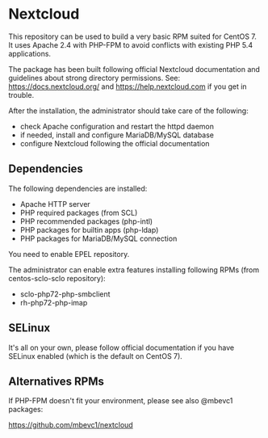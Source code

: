 Nextcloud
=========

This repository can be used to build a very basic RPM suited for CentOS 7.
It uses Apache 2.4 with PHP-FPM to avoid conflicts with existing PHP 5.4 applications.

The package has been built following official Nextcloud documentation and
guidelines about strong directory permissions. See: https://docs.nextcloud.org/
and https://help.nextcloud.com if you get in trouble.

After the installation, the administrator should take care of the following:

* check Apache configuration and restart the httpd daemon
* if needed, install and configure MariaDB/MySQL database
* configure Nextcloud following the official documentation

Dependencies
------------

The following dependencies are installed:

* Apache HTTP server
* PHP required packages (from SCL)
* PHP recommended packages (php-intl)
* PHP packages for builtin apps (php-ldap)
* PHP packages for MariaDB/MySQL connection

You need to enable EPEL repository.

The administrator can enable extra features installing following RPMs (from centos-sclo-sclo repository):

* sclo-php72-php-smbclient
* rh-php72-php-imap

SELinux
-------

It's all on your own, please follow official documentation if you have SELinux enabled
(which is the default on CentOS 7).

Alternatives RPMs
-----------------

If PHP-FPM doesn't fit your environment, please see also @mbevc1 packages:

https://github.com/mbevc1/nextcloud
